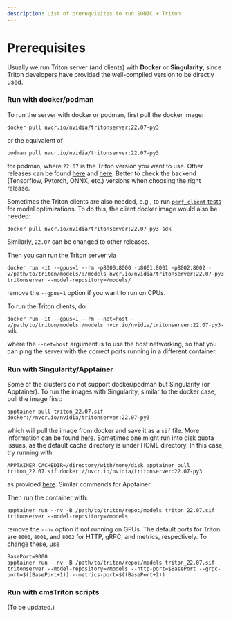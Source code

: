 ```yaml
---
description: List of prerequisites to run SONIC + Triton
---
```


# Prerequisites

Usually we run Triton server (and clients) with **Docker** or **Singularity**, since Triton developers have provided the well-compiled version to be directly used.&#x20;

### Run with docker/podman

To run the server with docker or podman, first pull the docker image:

```
docker pull nvcr.io/nvidia/tritonserver:22.07-py3
```
or the equivalent of 
```
podman pull nvcr.io/nvidia/tritonserver:22.07-py3
```
for podman, where `22.07` is the Triton version you want to use. Other releases can be found [here](https://docs.nvidia.com/deeplearning/triton-inference-server/release-notes/index.html) and [here](https://github.com/triton-inference-server/server/releases). Better to check the backend (Tensorflow, Pytorch, ONNX, etc.) versions when choosing the right release.

Sometimes the Triton clients are also needed, e.g., to run [`perf_client` tests](https://github.com/triton-inference-server/server/blob/main/docs/perf\_analyzer.md) for model optimizations. To do this, the client docker image would also be needed:

```
docker pull nvcr.io/nvidia/tritonserver:22.07-py3-sdk
```

Similarly, `22.07` can be changed to other releases.

Then you can run the Triton server via

```
docker run -it --gpus=1 --rm -p8000:8000 -p8001:8001 -p8002:8002 -v/path/to/triton/models/:/models nvcr.io/nvidia/tritonserver:22.07-py3 tritonserver --model-repository=/models/
```

remove the `--gpus=1` option if you want to run on CPUs.

To run the Triton clients, do

```
docker run -it --gpus=1 --rm --net=host -v/path/to/triton/models:/models nvcr.io/nvidia/tritonserver:22.07-py3-sdk
```

where the `--net=host` argument is to use the host networking, so that you can ping the server with the correct ports running in a different container.

### Run with Singularity/Apptainer

&#x20;Some of the clusters do not support docker/podman but Singularity (or Apptainer). To run the images with Singularity, similar to the docker case, pull the image first:

```
apptainer pull triton_22.07.sif docker://nvcr.io/nvidia/tritonserver:22.07-py3
```

which will pull the image from docker and save it as a `sif` file. More information can be found [here](https://sylabs.io/guides/3.2/user-guide/cli/singularity\_pull.html). Sometimes one might run into disk quota issues, as the default cache directory is under HOME directory. In this case, try running with

```
APPTAINER_CACHEDIR=/directory/with/more/disk apptainer pull triton_22.07.sif docker://nvcr.io/nvidia/tritonserver:22.07-py3
```

as provided [here](https://docs.sylabs.io/guides/3.3/user-guide/build\_env.html). Similar commands for Apptainer.

Then run the container with:

```
apptainer run --nv -B /path/to/triton/repo:/models triton_22.07.sif tritonserver --model-repository=/models
```

remove the `--nv` option if not running on GPUs. The default ports for Triton are `8000`, `8001`, and `8002` for HTTP, gRPC, and metrics, respectively. To change these, use
```
BasePort=9000
apptainer run --nv -B /path/to/triton/repo:/models triton_22.07.sif tritonserver --model-repository=/models --http-port=$BasePort --grpc-port=$((BasePort+1)) --metrics-port=$((BasePort+2))
```

### Run with cmsTriton scripts

(To be updated.)
